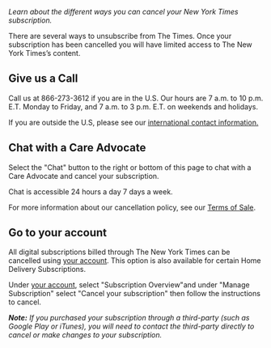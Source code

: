 _Learn about the different ways you can cancel your New York Times subscription._

There are several ways to unsubscribe from The Times. Once your subscription has been cancelled you will have limited access to The New York Times’s content.

Give us a Call 
---------------

Call us at 866-273-3612 if you are in the U.S. Our hours are 7 a.m. to 10 p.m. E.T. Monday to Friday, and 7 a.m. to 3 p.m. E.T. on weekends and holidays.

If you are outside the U.S, please see our [international contact information.](https://help.nytimes.com/hc/en-us/articles/115014792927-International-contact-info)

Chat with a Care Advocate 
--------------------------

Select the "Chat" button to the right or bottom of this page to chat with a Care Advocate and cancel your subscription.

Chat is accessible 24 hours a day 7 days a week.

For more information about our cancellation policy, see our [Terms of Sale](https://help.nytimes.com/hc/en-us/articles/115014893968-Terms-of-sale#cancellation).

Go to your account 
-------------------

All digital subscriptions billed through The New York Times can be cancelled using [your account](https://myaccount.nytimes.com/auth/login?response_type=cookie&client_id=acct&redirect_uri=https%3A%2F%2Fmyaccount.nytimes.com%2F). This option is also available for certain Home Delivery Subscriptions. 

Under [your account](https://myaccount.nytimes.com/auth/login?response_type=cookie&client_id=acct&redirect_uri=https%3A%2F%2Fmyaccount.nytimes.com%2F), select "Subscription Overview"and under "Manage Subscription" select "Cancel your subscription" then follow the instructions to cancel. 

_**Note:** If you purchased your subscription through a third-party (such as Google Play or iTunes), you will need to contact the third-party directly to cancel or make changes to your subscription._